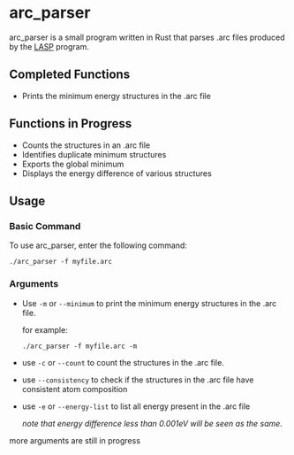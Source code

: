 # arc_parser
arc_parser is a small program written in Rust that parses .arc files produced by the [LASP](http://www.lasphub.com/) program.

## Completed Functions
+ Prints the minimum energy structures in the .arc file

## Functions in Progress
+ Counts the structures in an .arc file
+ Identifies duplicate minimum structures
+ Exports the global minimum
+ Displays the energy difference of various structures

## Usage
### Basic Command
To use arc_parser, enter the following command:
```
./arc_parser -f myfile.arc
```

### Arguments
+ Use `-m` or `--minimum` to print the minimum energy structures in the .arc file.

    for example:
    ```
    ./arc_parser -f myfile.arc -m
    ```
+ use `-c` or `--count` to count the structures in the .arc file.

+ use `--consistency` to check if the structures in the .arc file have consistent atom composition

+ use `-e` or `--energy-list` to list all energy present in the .arc file

    *note that energy difference less than 0.001eV will be seen as the same.*

more arguments are still in progress